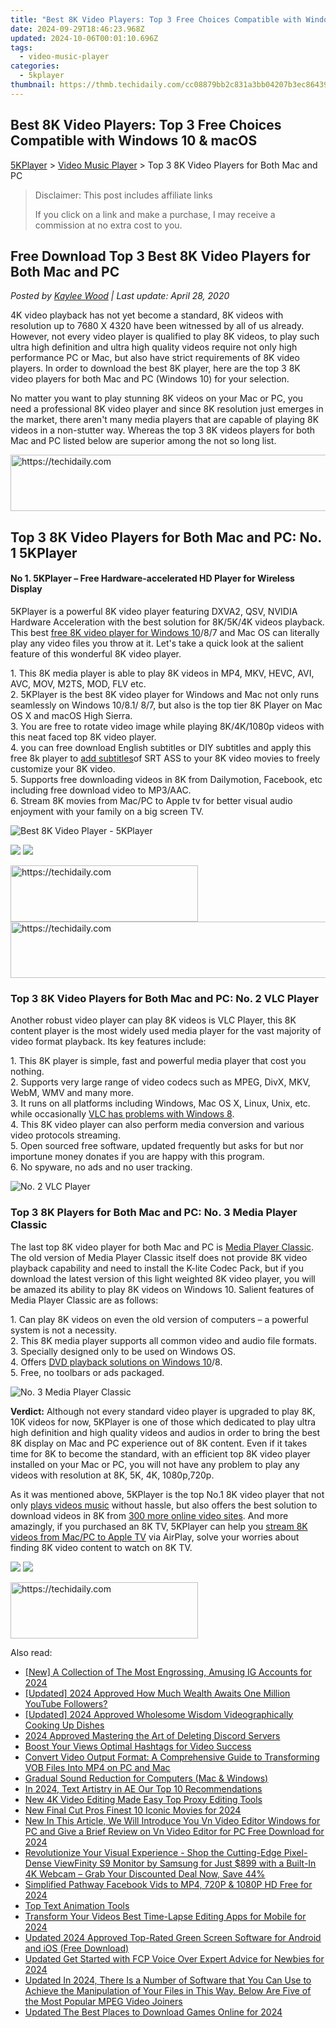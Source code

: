 ```yaml
---
title: "Best 8K Video Players: Top 3 Free Choices Compatible with Windows 10 & macOS"
date: 2024-09-29T18:46:23.968Z
updated: 2024-10-06T00:01:10.696Z
tags:
  - video-music-player
categories:
  - 5kplayer
thumbnail: https://thmb.techidaily.com/cc08879bb2c831a3bb04207b3ec86439cd9e17fc1be601b33ce1edbe031a09d0.jpg
---
```


## Best 8K Video Players: Top 3 Free Choices Compatible with Windows 10 & macOS

[5KPlayer](https://tools.techidaily.com/5kplayer/products/) \> [Video Music Player](https://tools.techidaily.com/5kplayer/video-music-player/) \> Top 3 8K Video Players for Both Mac and PC

>  Disclaimer: This post includes affiliate links
>
>  If you click on a link and make a purchase, I may receive a commission at no extra cost to you.
>

## Free Download Top 3 Best 8K Video Players for Both Mac and PC

 _Posted by [Kaylee Wood](https://www.quora.com/profile/Amanda-Hu-21) | Last update: April 28, 2020_ 

4K video playback has not yet become a standard, 8K videos with resolution up to 7680 X 4320 have been witnessed by all of us already. However, not every video player is qualified to play 8K videos, to play such ultra high definition and ultra high quality videos require not only high performance PC or Mac, but also have strict requirements of 8K video players. In order to download the best 8K player, here are the top 3 8K video players for both Mac and PC (Windows 10) for your selection.

No matter you want to play stunning 8K videos on your Mac or PC, you need a professional 8K video player and since 8K resolution just emerges in the market, there aren't many media players that are capable of playing 8K videos in a non-stutter way. Whereas the top 3 8K videos players for both Mac and PC listed below are superior among the not so long list. 

<!-- affiliate ads begin -->
<a href="https://aligracehair.sjv.io/c/5597632/1918719/19272" target="_top" id="1918719">
  <img src="//a.impactradius-go.com/display-ad/19272-1918719" border="0" alt="https://techidaily.com" width="728" height="90"/>
</a>
<img height="0" width="0" src="https://aligracehair.sjv.io/i/5597632/1918719/19272" style="position:absolute;visibility:hidden;" border="0" />
<!-- affiliate ads end -->

## Top 3 8K Video Players for Both Mac and PC: No. 1 5KPlayer

#### **No 1\. 5KPlayer – Free Hardware-accelerated HD Player for Wireless Display**

5KPlayer is a powerful 8K video player featuring DXVA2, QSV, NVIDIA Hardware Acceleration with the best solution for 8K/5K/4K videos playback. This best [free 8K video player for Windows 10](https://tools.techidaily.com/5kplayer/video-music-player/)/8/7 and Mac OS can literally play any video files you throw at it. Let's take a quick look at the salient feature of this wonderful 8K video player. 

1\. This 8K media player is able to play 8K videos in MP4, MKV, HEVC, AVI, AVC, MOV, M2TS, MOD, FLV etc.   
 2\. 5KPlayer is the best 8K video player for Windows and Mac not only runs seamlessly on Windows 10/8.1/ 8/7, but also is the top tier 8K Player on Mac OS X and macOS High Sierra.   
 3\. You are free to rotate video image while playing 8K/4K/1080p videos with this neat faced top 8K video player.   
 4\. you can free download English subtitles or DIY subtitles and apply this free 8k player to [add subtitles](https://tools.techidaily.com/5kplayer/video-music-player/)of SRT ASS to your 8K video movies to freely customize your 8K video.  
 5\. Supports free downloading videos in 8K from Dailymotion, Facebook, etc including free download video to MP3/AAC.   
 6\. Stream 8K movies from Mac/PC to Apple tv for better visual audio enjoyment with your family on a big screen TV.

![Best 8K Video Player - 5KPlayer](https://www.5kplayer.com/video-music-player/img/play-8k-movies-on-mac.jpg) 

[![](https://www.5kplayer.com/video-music-player/../button/freedownwhitewin.png)](https://tools.techidaily.com/5kplayer/products/) [![](https://www.5kplayer.com/video-music-player/../button/freedownbackmac.png)](https://tools.techidaily.com/5kplayer/products/) 

<!-- affiliate ads begin -->
<a href="https://aligracehair.sjv.io/c/5597632/1886069/19272" target="_top" id="1886069">
  <img src="//a.impactradius-go.com/display-ad/19272-1886069" border="0" alt="https://techidaily.com" width="300" height="90"/>
</a>
<img height="0" width="0" src="https://aligracehair.sjv.io/i/5597632/1886069/19272" style="position:absolute;visibility:hidden;" border="0" />
<!-- affiliate ads end -->

<!-- affiliate ads begin -->
<a href="https://appsumo.8odi.net/c/5597632/2068416/7443" target="_top" id="2068416">
  <img src="//a.impactradius-go.com/display-ad/7443-2068416" border="0" alt="https://techidaily.com" width="728" height="90"/>
</a>
<img height="0" width="0" src="https://appsumo.8odi.net/i/5597632/2068416/7443" style="position:absolute;visibility:hidden;" border="0" />
<!-- affiliate ads end -->

### Top 3 8K Video Players for Both Mac and PC: No. 2 VLC Player

Another robust video player can play 8K videos is VLC Player, this 8K content player is the most widely used media player for the vast majority of video format playback. Its key features include: 

1\. This 8K player is simple, fast and powerful media player that cost you nothing.  
 2\. Supports very large range of video codecs such as MPEG, DivX, MKV, WebM, WMV and many more.  
 3\. It runs on all platforms including Windows, Mac OS X, Linux, Unix, etc. while occasionally [VLC has problems with Windows 8](https://tools.techidaily.com/5kplayer/video-music-player/).   
 4\. This 8K video player can also perform media conversion and various video protocols streaming.  
 5\. Open sourced free software, updated frequently but asks for but nor importune money donates if you are happy with this program.   
 6\. No spyware, no ads and no user tracking.

![No. 2 VLC Player](https://www.5kplayer.com/video-music-player/img/vlc-8k-player.jpg) 

### Top 3 8K Players for Both Mac and PC: No. 3 Media Player Classic

The last top 8K video player for both Mac and PC is [Media Player Classic](https://mpc-hc.org/). The old version of Media Player Classic itself does not provide 8K video playback capability and need to install the K-lite Codec Pack, but if you download the latest version of this light weighted 8K video player, you will be amazed its ability to play 8K videos on Windows 10\. Salient features of Media Player Classic are as follows: 

1\. Can play 8K videos on even the old version of computers – a powerful system is not a necessity.   
 2\. This 8K media player supports all common video and audio file formats.   
 3\. Specially designed only to be used on Windows OS.   
 4\. Offers [DVD playback solutions on Windows 10](https://tools.techidaily.com/5kplayer/video-music-player/)/8.  
 5\. Free, no toolbars or ads packaged. 

![No. 3 Media Player Classic](https://www.5kplayer.com/video-music-player/img/mpc-8k.jpg) 

**Verdict:** Although not every standard video player is upgraded to play 8K, 10K videos for now, 5KPlayer is one of those which dedicated to play ultra high definition and high quality videos and audios in order to bring the best 8K display on Mac and PC experience out of 8K content. Even if it takes time for 8K to become the standard, with an efficient top 8K video player installed on your Mac or PC, you will not have any problem to play any videos with resolution at 8K, 5K, 4K, 1080p,720p. 

As it was mentioned above, 5KPlayer is the top No.1 8K video player that not only [plays videos music](https://tools.techidaily.com/5kplayer/video-music-player/) without hassle, but also offers the best solution to download videos in 8K from [300 more online video sites](https://tools.techidaily.com/5kplayer/youtube-download/). And more amazingly, if you purchased an 8K TV, 5KPlayer can help you [stream 8K videos from Mac/PC to Apple TV](https://tools.techidaily.com/5kplayer/airplay/) via AirPlay, solve your worries about finding 8K video content to watch on 8K TV.

[![](https://www.5kplayer.com/video-music-player/../button/freedownwhitewin.png)](https://tools.techidaily.com/5kplayer/products/) [![](https://www.5kplayer.com/video-music-player/../button/freedownbackmac.png)](https://tools.techidaily.com/5kplayer/products/)

<!-- affiliate ads begin -->
<a href="https://laganoo.pxf.io/c/5597632/1657395/16446" target="_top" id="1657395">
  <img src="//a.impactradius-go.com/display-ad/16446-1657395" border="0" alt="https://techidaily.com" width="300" height="90"/>
</a>
<img height="0" width="0" src="https://laganoo.pxf.io/i/5597632/1657395/16446" style="position:absolute;visibility:hidden;" border="0" />
<!-- affiliate ads end -->

<ins class="adsbygoogle"
     style="display:block"
     data-ad-format="autorelaxed"
     data-ad-client="ca-pub-7571918770474297"
     data-ad-slot="1223367746"></ins>

<ins class="adsbygoogle"
     style="display:block"
     data-ad-client="ca-pub-7571918770474297"
     data-ad-slot="8358498916"
     data-ad-format="auto"
     data-full-width-responsive="true"></ins>

<span class="atpl-alsoreadstyle">Also read:</span>
<div><ul>
<li><a href="https://instagram-video-recordings.techidaily.com/new-a-collection-of-the-most-engrossing-amusing-ig-accounts-for-2024/"><u>[New] A Collection of The Most Engrossing, Amusing IG Accounts for 2024</u></a></li>
<li><a href="https://eaxpv-info.techidaily.com/updated-2024-approved-how-much-wealth-awaits-one-million-youtube-followers/"><u>[Updated] 2024 Approved How Much Wealth Awaits One Million YouTube Followers?</u></a></li>
<li><a href="https://youtube-web.techidaily.com/ed-2024-approved-wholesome-wisdom-videographically-cooking-up-dishes/"><u>[Updated] 2024 Approved Wholesome Wisdom Videographically Cooking Up Dishes</u></a></li>
<li><a href="https://discord-videos.techidaily.com/2024-approved-mastering-the-art-of-deleting-discord-servers/"><u>2024 Approved Mastering the Art of Deleting Discord Servers</u></a></li>
<li><a href="https://youtube-web.techidaily.com/-your-views-optimal-hashtags-for-video-success/"><u>Boost Your Views Optimal Hashtags for Video Success</u></a></li>
<li><a href="https://solve-lab.techidaily.com/convert-video-output-format-a-comprehensive-guide-to-transforming-vob-files-into-mp4-on-pc-and-mac/"><u>Convert Video Output Format: A Comprehensive Guide to Transforming VOB Files Into MP4 on PC and Mac</u></a></li>
<li><a href="https://extra-information.techidaily.com/gradual-sound-reduction-for-computers-mac-and-windows/"><u>Gradual Sound Reduction for Computers (Mac & Windows)</u></a></li>
<li><a href="https://some-guidance.techidaily.com/in-2024-text-artistry-in-ae-our-top-10-recommendations/"><u>In 2024, Text Artistry in AE Our Top 10 Recommendations</u></a></li>
<li><a href="https://video-ai-editor.techidaily.com/new-4k-video-editing-made-easy-top-proxy-editing-tools/"><u>New 4K Video Editing Made Easy Top Proxy Editing Tools</u></a></li>
<li><a href="https://video-ai-editor.techidaily.com/new-final-cut-pros-finest-10-iconic-movies-for-2024/"><u>New Final Cut Pros Finest 10 Iconic Movies for 2024</u></a></li>
<li><a href="https://video-ai-editor.techidaily.com/new-in-this-article-we-will-introduce-you-vn-video-editor-windows-for-pc-and-give-a-brief-review-on-vn-video-editor-for-pc-free-download-for-2024/"><u>New In This Article, We Will Introduce You Vn Video Editor Windows for PC and Give a Brief Review on Vn Video Editor for PC Free Download for 2024</u></a></li>
<li><a href="https://hardware-tips.techidaily.com/revolutionize-your-visual-experience-shop-the-cutting-edge-pixel-dense-viewfinity-s9-monitor-by-samsung-for-just-899-with-a-built-in-4k-webcam-grab-your-dis46/"><u>Revolutionize Your Visual Experience - Shop the Cutting-Edge Pixel-Dense ViewFinity S9 Monitor by Samsung for Just $899 with a Built-In 4K Webcam – Grab Your Discounted Deal Now, Save 44%</u></a></li>
<li><a href="https://facebook-videos.techidaily.com/simplified-pathway-facebook-vids-to-mp4-720p-and-1080p-hd-free-for-2024/"><u>Simplified Pathway Facebook Vids to MP4, 720P & 1080P HD Free for 2024</u></a></li>
<li><a href="https://video-ai-editor.techidaily.com/top-text-animation-tools/"><u>Top Text Animation Tools</u></a></li>
<li><a href="https://video-ai-editor.techidaily.com/transform-your-videos-best-time-lapse-editing-apps-for-mobile-for-2024/"><u>Transform Your Videos Best Time-Lapse Editing Apps for Mobile for 2024</u></a></li>
<li><a href="https://video-ai-editor.techidaily.com/updated-2024-approved-top-rated-green-screen-software-for-android-and-ios-free-download/"><u>Updated 2024 Approved Top-Rated Green Screen Software for Android and iOS (Free Download)</u></a></li>
<li><a href="https://video-ai-editor.techidaily.com/updated-get-started-with-fcp-voice-over-expert-advice-for-newbies-for-2024/"><u>Updated Get Started with FCP Voice Over Expert Advice for Newbies for 2024</u></a></li>
<li><a href="https://video-ai-editor.techidaily.com/updated-in-2024-there-is-a-number-of-software-that-you-can-use-to-achieve-the-manipulation-of-your-files-in-this-way-below-are-five-of-the-most-popular-mpeg/"><u>Updated In 2024, There Is a Number of Software that You Can Use to Achieve the Manipulation of Your Files in This Way. Below Are Five of the Most Popular MPEG Video Joiners</u></a></li>
<li><a href="https://video-ai-editor.techidaily.com/updated-the-best-places-to-download-games-online-for-2024/"><u>Updated The Best Places to Download Games Online for 2024</u></a></li>
</ul></div>

